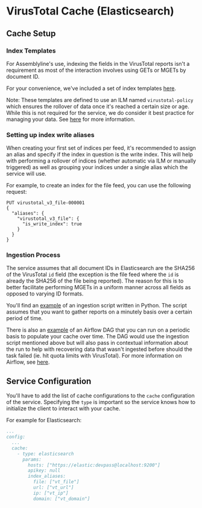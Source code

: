 # VirusTotal Cache (Elasticsearch)

## Cache Setup

### Index Templates

For Assemblyline's use, indexing the fields in the VirusTotal reports isn't a requirement as most of the interaction involves using GETs or MGETs by document ID.

For your convenience, we've included a set of index templates [here](./index_templates).

Note: These templates are defined to use an ILM named `virustotal-policy` which ensures the rollover of data once it's reached a certain size or age. While this is not required for the service, we do consider it best practice for managing your data. See [here](https://www.elastic.co/guide/en/elasticsearch/reference/current/index-lifecycle-management.html) for more information.

### Setting up index write aliases

When creating your first set of indices per feed, it's recommended to assign an alias and specify if the index in question is the write index. This will help with performing a rollover of indices (whether automatic via ILM or manually triggered) as well as grouping your indices under a single alias which the service will use.

For example, to create an index for the file feed, you can use the following request:
```
PUT virustotal_v3_file-000001
{
  "aliases": {
    "virustotal_v3_file": {
      "is_write_index": true
    }
  }
}
```

### Ingestion Process

The service assumes that all document IDs in Elasticsearch are the SHA256 of the VirusTotal `id` field (the exception is the file feed where the `id` is already the SHA256 of the file being reported).
The reason for this is to better facilitate performing MGETs in a uniform manner across all fields as opposed to varying ID formats.

You'll find an [example](./ingestion/ingest.py) of an ingestion script written in Python. The script assumes that you want to gather reports on a minutely basis over a certain period of time.

There is also an [example](./ingestion/dag.py) of an Airflow DAG that you can run on a periodic basis to populate your cache over time. The DAG would use the ingestion script mentioned above but will also pass in contextual information about the run to help with recovering data that wasn't ingested before should the task failed (ie. hit quota limits with VirusTotal). For more information on Airflow, see [here](https://airflow.apache.org/docs/apache-airflow/stable/core-concepts/dags.html).

## Service Configuration

You'll have to add the list of cache configurations to the `cache` configuration of the service. Specifying the `type` is important so the service knows how to initialize the client to interact with your cache.

For example for Elasticsearch:
```yaml
...
config:
  ...
  cache:
    - type: elasticsearch
      params:
        hosts: ["https://elastic:devpass@localhost:9200"]
        apikey: null
        index_aliases:
          file: ["vt_file"]
          url: ["vt_url"]
          ip: ["vt_ip"]
          domain: ["vt_domain"]
```
